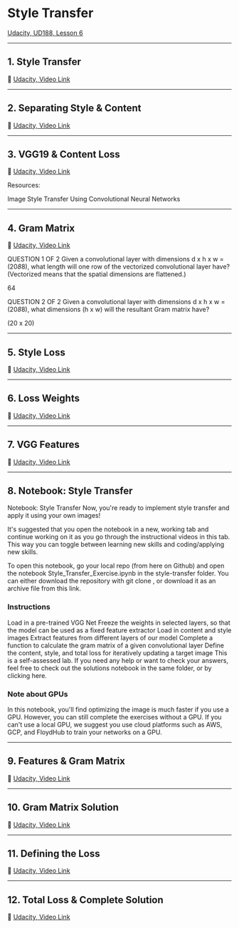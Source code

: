 # Style Transfer

[Udacity, UD188, Lesson 6](https://classroom.udacity.com/courses/ud188/lessons/c1541fd7-e6ec-4177-a5b1-c06f1ce09dd8/concepts/af47e232-fa44-4e5d-b976-95e00430d0cf)

---

## **1. Style Transfer**

🎥 [Udacity, Video Link](https://youtu.be/_urN9BQ7RHM)

---

## **2. Separating Style & Content**

🎥 [Udacity, Video Link](https://youtu.be/PNFFAhymuHc)

---

## **3. VGG19 & Content Loss**

🎥 [Udacity, Video Link](https://youtu.be/PQ1UuzOIjCM)

Resources:

Image Style Transfer Using Convolutional Neural Networks

---

## **4. Gram Matrix**

🎥 [Udacity, Video Link](https://youtu.be/e718uVAW3KU)

QUESTION 1 OF 2
Given a convolutional layer with dimensions d x h x w = (20*8*8), what length will one row of the vectorized convolutional layer have? (Vectorized means that the spatial dimensions are flattened.)

64

QUESTION 2 OF 2
Given a convolutional layer with dimensions d x h x w = (20*8*8), what dimensions (h x w) will the resultant Gram matrix have?

(20 x 20)

---

## **5. Style Loss**

🎥 [Udacity, Video Link](https://youtu.be/VazrQ7u-OHo)

---

## **6. Loss Weights**

🎥 [Udacity, Video Link](https://youtu.be/qO8oiZBtG1I)

---

## **7. VGG Features**

🎥 [Udacity, Video Link](https://youtu.be/Q5N2NEv7ADc)

---

## **8. Notebook: Style Transfer**

Notebook: Style Transfer
Now, you're ready to implement style transfer and apply it using your own images!

It's suggested that you open the notebook in a new, working tab and continue working on it as you go through the instructional videos in this tab. This way you can toggle between learning new skills and coding/applying new skills.

To open this notebook, go your local repo (from here on Github) and open the notebook Style_Transfer_Exercise.ipynb in the style-transfer folder. You can either download the repository with git clone [](https://github.com/udacity/deep-learning-v2-pytorch.git), or download it as an archive file from this link.

### Instructions

Load in a pre-trained VGG Net
Freeze the weights in selected layers, so that the model can be used as a fixed feature extractor
Load in content and style images
Extract features from different layers of our model
Complete a function to calculate the gram matrix of a given convolutional layer
Define the content, style, and total loss for iteratively updating a target image
This is a self-assessed lab. If you need any help or want to check your answers, feel free to check out the solutions notebook in the same folder, or by clicking here.

### Note about GPUs

In this notebook, you'll find optimizing the image is much faster if you use a GPU. However, you can still complete the exercises without a GPU. If you can't use a local GPU, we suggest you use cloud platforms such as AWS, GCP, and FloydHub to train your networks on a GPU.

---

## **9. Features & Gram Matrix**

🎥 [Udacity, Video Link](https://youtu.be/f89x9oAh6X0)

---

## **10. Gram Matrix Solution**

🎥 [Udacity, Video Link](https://youtu.be/uncCKMI5Yns)

---

## **11. Defining the Loss**

🎥 [Udacity, Video Link](https://youtu.be/lix8d3B2QcE)

---

## **12. Total Loss & Complete Solution**

🎥 [Udacity, Video Link](https://youtu.be/DzaQm9awcwY)
